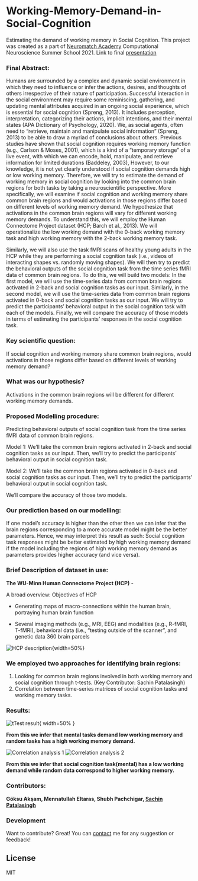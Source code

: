 # Working-Memory-Demand-in-Social-Cognition
Estimating the demand of working memory in Social Cognition. This project was created as a part of [Neuromatch Academy](https://neuromatch.io/academy/) Computational Neuroscience Summer School 2021. Link to final [presentation](https://drive.google.com/file/d/11hEXmDGpxCAhcTaD9nyqSaxeiXvOfiF4/view?usp=sharing)

### Final Abstract:
Humans are surrounded by a complex and dynamic social environment in which they need to influence or infer the actions, desires, and thoughts of others irrespective of their nature of participation. Successful interaction in the social environment may require some reminiscing, gathering, and updating mental attributes acquired in an ongoing social experience, which is essential for social cognition (Spreng, 2013). It includes perception, interpretation, categorizing their actions, implicit intentions, and their mental states (APA Dictionary of Psychology, 2020). We, as social agents, often need to “retrieve, maintain and manipulate social information” (Spreng, 2013) to be able to draw a myriad of conclusions about others. Previous studies have shown that social cognition requires working memory function (e.g., Carlson & Moses, 2001), which is a kind of a “temporary storage” of a live event, with which we can encode, hold, manipulate, and retrieve information for limited durations (Baddeley, 2003), However, to our knowledge, it is not yet clearly understood if social cognition demands high or low working memory. Therefore, we will try to estimate the demand of working memory in social cognition by looking into the common brain regions for both tasks by taking a neuroscientific perspective. More specifically, we will examine if social cognition and working memory share common brain regions and would activations in those regions differ based on different levels of working memory demand. We hypothesize that activations in the common brain regions will vary for different working memory demands. To understand this, we will employ the Human Connectome Project dataset (HCP; Barch et al., 2013). We will operationalize the low working demand with the 0-back working memory task and high working memory with the 2-back working memory task.

Similarly, we will also use the task fMRI scans of healthy young adults in the HCP while they are performing a social cognition task (i.e., videos of interacting shapes vs. randomly moving shapes). We will then try to predict the behavioral outputs of the social cognition task from the time series fMRI data of common brain regions. To do this, we will build two models: In the first model, we will use the time-series data from common brain regions activated in 2-back and social cognition tasks as our input. Similarly,  in the second model, we will use the time-series data from common brain regions activated in 0-back and social cognition tasks as our input. We will try to predict the participants’ behavioral output in the social cognition task with each of the models. Finally, we will compare the accuracy of those models in terms of estimating the participants’ responses in the social cognition task. 

### Key scientific question:

If social cognition and working memory share common brain regions, would activations in those regions differ based on different levels of working memory demand? 

### What was our hypothesis?

Activations in the common brain regions will be different for different working memory demands.

### Proposed Modelling procedure:

Predicting behavioral outputs of social cognition task from the time series fMRI data of common brain regions.

Model 1: We’ll take the common brain regions activated in 2-back and social cognition tasks as our input. Then, we’ll try to predict the participants’ behavioral output in social cognition task. 

Model 2: We’ll take the common brain regions activated in 0-back and social cognition tasks as our input. Then, we’ll try to predict the participants’ behavioral output in social cognition task. 

We’ll compare the accuracy of those two models. 

### Our prediction based on our modelling:

If one model’s accuracy is higher than the other then we can infer that the brain regions corresponding to a more accurate model might be the better parameters. Hence, we may interpret this result as such: Social cognition task responses might be better estimated by high working memory demand if the model including the regions of high working memory demand as parameters provides higher accuracy (and vice versa). 

### Brief Description of dataset in use:
**The WU-Minn Human Connectome Project (HCP)** -

A broad overview: Objectives of HCP
- Generating maps of macro-connections within the human brain, portraying human brain function 

- Several imaging methods (e.g., MRI, EEG) and modalities (e.g., R-fMRI, T-fMRI), behavioral data (i.e., “testing outside of the scanner”, and genetic data 
360 brain parcels 

![HCP description](images/dataset_description.JPG){width=50%}

### We employed two approaches for identifying brain regions:

1. Looking for common brain regions involved in both working memory and social cognition through t-tests. (Key Contributor: Sachin Patalasingh)
2. Correlation between time-series matrices of social cognition tasks and working memory tasks.

### Results:

![tTest result](images/result-1.JPG){ width=50% }

**From this we infer that mental tasks demand low working memory and random tasks has a high working memory demand.**

![Correlation analysis 1](images/result-2-1.JPG)
![Correlation analysis 2](images/result-2-2.JPG)

**From this we infer that social cognition task(mental) has a low working demand while random data correspond to higher working memory.**

### Contributors:
**Göksu Akşam, Mennatullah Eltaras, Shubh Pachchigar, [Sachin Patalasingh](https://github.com/SynapticLad)**

### Development

Want to contribute? Great!
You can [contact](mailto:shubhpachchigar@gmail.com) me for any suggestion or feedback!


License
----

MIT




